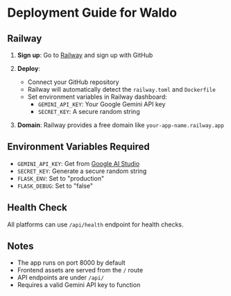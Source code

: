 # Deployment Guide for Waldo

## Railway

1. **Sign up**: Go to [Railway](https://railway.app) and sign up with GitHub
2. **Deploy**: 
   - Connect your GitHub repository
   - Railway will automatically detect the `railway.toml` and `Dockerfile`
   - Set environment variables in Railway dashboard:
     - `GEMINI_API_KEY`: Your Google Gemini API key
     - `SECRET_KEY`: A secure random string

3. **Domain**: Railway provides a free domain like `your-app-name.railway.app`


## Environment Variables Required

- `GEMINI_API_KEY`: Get from [Google AI Studio](https://makersuite.google.com/app/apikey)
- `SECRET_KEY`: Generate a secure random string
- `FLASK_ENV`: Set to "production"
- `FLASK_DEBUG`: Set to "false"

## Health Check

All platforms can use `/api/health` endpoint for health checks.

## Notes

- The app runs on port 8000 by default
- Frontend assets are served from the `/` route
- API endpoints are under `/api/`
- Requires a valid Gemini API key to function
